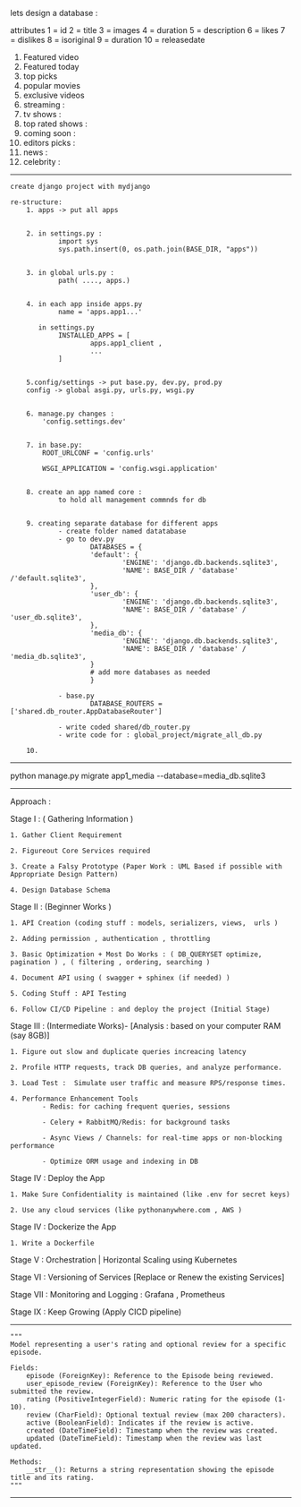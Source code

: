 lets design a database :

attributes 
1 = id
2 = title 
3 = images
4 = duration 
5 = description 
6 = likes
7 = dislikes 
8 = isoriginal 
9 = duration 
10 = releasedate



1. Featured video 
2. Featured today 
3. top picks	   
4. popular movies 
5. exclusive videos 
6. streaming :
7. tv shows :
8. top rated shows : 
10. coming soon :
11. editors picks : 
12. news :
13. celebrity :
 
----------------------------------------------------------------------------

    create django project with mydjango

    re-structure:
        1. apps -> put all apps


        2. in settings.py :
                import sys
                sys.path.insert(0, os.path.join(BASE_DIR, "apps"))

 
        3. in global urls.py :
                path( ...., apps.)


        4. in each app inside apps.py 
                name = 'apps.app1...'

           in settings.py 
                INSTALLED_APPS = [
                        apps.app1_client ,
                        ...
                ]
        
  
        5.config/settings -> put base.py, dev.py, prod.py 
        config -> global asgi.py, urls.py, wsgi.py 


        6. manage.py changes : 
            'config.settings.dev'
 

        7. in base.py:
            ROOT_URLCONF = 'config.urls'

            WSGI_APPLICATION = 'config.wsgi.application'


        8. create an app named core :
                to hold all management commnds for db 


        9. creating separate database for different apps
                - create folder named datatabase 
                - go to dev.py
                        DATABASES = {
                        'default': {
                                'ENGINE': 'django.db.backends.sqlite3',
                                'NAME': BASE_DIR / 'database' /'default.sqlite3',
                        },
                        'user_db': {
                                'ENGINE': 'django.db.backends.sqlite3',
                                'NAME': BASE_DIR / 'database' / 'user_db.sqlite3',
                        },
                        'media_db': {
                                'ENGINE': 'django.db.backends.sqlite3',
                                'NAME': BASE_DIR / 'database' / 'media_db.sqlite3', 
                        }
                        # add more databases as needed
                        }
                
                - base.py 
                        DATABASE_ROUTERS = ['shared.db_router.AppDatabaseRouter']

                - write coded shared/db_router.py
                - write code for : global_project/migrate_all_db.py 

        10. 
--------------------------------------------------------------------------------

python manage.py migrate app1_media --database=media_db.sqlite3



---------------------------------------------------------------------------------
Approach :
 
  Stage I : ( Gathering Information )
	
	1. Gather Client Requirement 

	2. Figureout Core Services required 

	3. Create a Falsy Prototype (Paper Work : UML Based if possible with Appropriate Design Pattern)

	4. Design Database Schema 





  Stage II : (Beginner Works )

	1. API Creation (coding stuff : models, serializers, views,  urls )

	2. Adding permission , authentication , throttling 

	3. Basic Optimization + Most Do Works : ( DB_QUERYSET optimize, pagination ) , ( filtering , ordering, searching )

	4. Document API using ( swagger + sphinex (if needed) )

	5. Coding Stuff : API Testing 

	6. Follow CI/CD Pipeline : and deploy the project (Initial Stage)





  Stage III : (Intermediate Works)- [Analysis : based on your computer RAM (say 8GB)]
	
	1. Figure out slow and duplicate queries increacing latency 

	2. Profile HTTP requests, track DB queries, and analyze performance.

	3. Load Test :  Simulate user traffic and measure RPS/response times.

	4. Performance Enhancement Tools
			- Redis: for caching frequent queries, sessions

			- Celery + RabbitMQ/Redis: for background tasks
			
			- Async Views / Channels: for real-time apps or non-blocking performance
			
			- Optimize ORM usage and indexing in DB
		



 Stage IV : Deploy the App 

	1. Make Sure Confidentiality is maintained (like .env for secret keys)

	2. Use any cloud services (like pythonanywhere.com , AWS )


 Stage IV : Dockerize the App 
	
	1. Write a Dockerfile 


 Stage V  : Orchestration | Horizontal Scaling using Kubernetes



 Stage VI : Versioning of Services [Replace or Renew the existing Services]



 Stage VII : Monitoring and Logging : Grafana , Prometheus
  


 Stage IX  : Keep Growing (Apply CICD pipeline) 




---------------
    """
    Model representing a user's rating and optional review for a specific episode.

    Fields:
        episode (ForeignKey): Reference to the Episode being reviewed.
        user_episode_review (ForeignKey): Reference to the User who submitted the review.
        rating (PositiveIntegerField): Numeric rating for the episode (1-10).
        review (CharField): Optional textual review (max 200 characters).
        active (BooleanField): Indicates if the review is active.
        created (DateTimeField): Timestamp when the review was created.
        updated (DateTimeField): Timestamp when the review was last updated.

    Methods:
        __str__(): Returns a string representation showing the episode title and its rating.
    """
--------------------





       